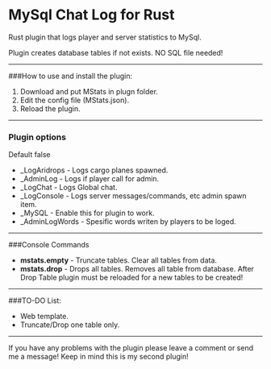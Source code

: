 # MySql Chat Log for Rust
Rust plugin that logs player and server statistics to MySql.

Plugin creates database tables if not exists. NO SQL file needed!


------
###How to use and install the plugin:
1. Download and put MStats in plugn folder.
2. Edit the config file (MStats.json).
3. Reload the plugin.

------

### Plugin options
Default false
* _LogAridrops  - Logs cargo planes spawned.
* _AdminLog - Logs if player call for admin.
* _LogChat      - Logs Global chat.
* _LogConsole   - Logs server messages/commands, etc admin spawn item.
* _MySQL        - Enable this for plugin to work.
* _AdminLogWords - Spesific words writen by players to be loged.
------
###Console Commands
* **mstats.empty**  - Truncate tables. Clear all tables from data.
* **mstats.drop**   - Drops all tables. Removes all table from database.
After Drop Table plugin must be reloaded for a new tables to be created!

------
###TO-DO List:
* Web template.
* Truncate/Drop one table only.

------
If you have any problems with the plugin please leave a comment or send me a message!
Keep in mind this is my second plugin!
